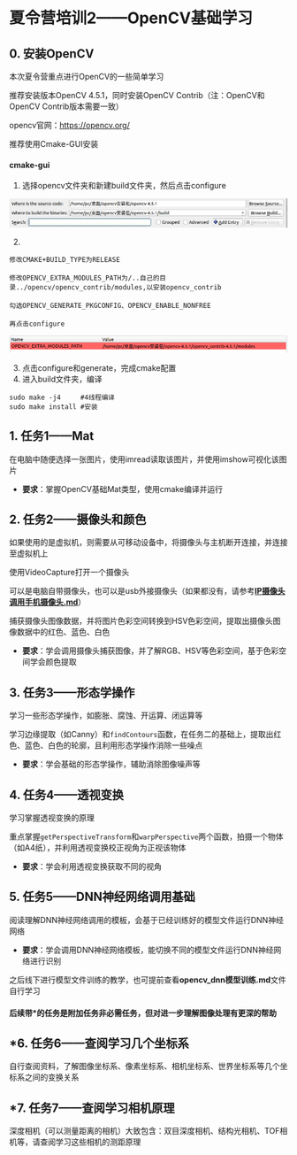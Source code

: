 #  夏令营培训2——OpenCV基础学习

##  0. 安装OpenCV

本次夏令营重点进行OpenCV的一些简单学习

推荐安装版本OpenCV 4.5.1，同时安装OpenCV Contrib（注：OpenCV和OpenCV Contrib版本需要一致）

opencv官网：https://opencv.org/



推荐使用Cmake-GUI安装

####   cmake-gui

1. 选择opencv文件夹和新建build文件夹，然后点击configure

![dnn安装图片1](./images/dnn安装图片1.jpg)

2. 

```
修改CMAKE+BUILD_TYPE为RELEASE

修改OPENCV_EXTRA_MODULES_PATH为/..自己的目录../opencv/opencv_contrib/modules,以安装opencv_contrib

勾选OPENCV_GENERATE_PKGCONFIG、OPENCV_ENABLE_NONFREE

再点击configure
```

![dnn安装图片1](./images/dnn安装图片2.jpg)

3. 点击configure和generate，完成cmake配置
4. 进入build文件夹，编译

```
sudo make -j4     #4线程编译
sudo make install #安装
```

##  1. 任务1——Mat

在电脑中随便选择一张图片，使用imread读取该图片，并使用imshow可视化该图片

* **要求**：掌握OpenCV基础Mat类型，使用cmake编译并运行

##  2. 任务2——摄像头和颜色

如果使用的是虚拟机，则需要从可移动设备中，将摄像头与主机断开连接，并连接至虚拟机上

使用VideoCapture打开一个摄像头

可以是电脑自带摄像头，也可以是usb外接摄像头（如果都没有，请参考[**IP摄像头调用手机摄像头.md**](./IP摄像头调用手机摄像头.md)）

捕获摄像头图像数据，并将图片色彩空间转换到HSV色彩空间，提取出摄像头图像数据中的红色、蓝色、白色

* **要求**：学会调用摄像头捕获图像，并了解RGB、HSV等色彩空间，基于色彩空间学会颜色提取

##  3. 任务3——形态学操作

学习一些形态学操作，如膨胀、腐蚀、开运算、闭运算等

学习边缘提取（如Canny）和`findContours`函数，在任务二的基础上，提取出红色、蓝色、白色的轮廓，且利用形态学操作消除一些噪点

* **要求**：学会基础的形态学操作，辅助消除图像噪声等

##  4. 任务4——透视变换

学习掌握透视变换的原理

重点掌握`getPerspectiveTransform`和`warpPerspective`两个函数，拍摄一个物体（如A4纸），并利用透视变换校正视角为正视该物体

* **要求**：学会利用透视变换获取不同的视角

##  5. 任务5——DNN神经网络调用基础

阅读理解DNN神经网络调用的模板，会基于已经训练好的模型文件运行DNN神经网络

* **要求**：学会调用DNN神经网络模板，能切换不同的模型文件运行DNN神经网络进行识别

之后线下进行模型文件训练的教学，也可提前查看**opencv_dnn模型训练.md**文件自行学习



####  后续带*的任务是附加任务非必需任务，但对进一步理解图像处理有更深的帮助

##  *6. 任务6——查阅学习几个坐标系

自行查阅资料，了解图像坐标系、像素坐标系、相机坐标系、世界坐标系等几个坐标系之间的变换关系

##  *7. 任务7——查阅学习相机原理

深度相机（可以测量距离的相机）大致包含：双目深度相机、结构光相机、TOF相机等，请查阅学习这些相机的测距原理



